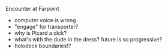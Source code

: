 Encounter at Farpoint

- computer voice is wrong
- "engage" for transporter?
- why is Picard a dick?
- what's with the dude in the dress? future is so progressive?
- holodeck boundaries!?
